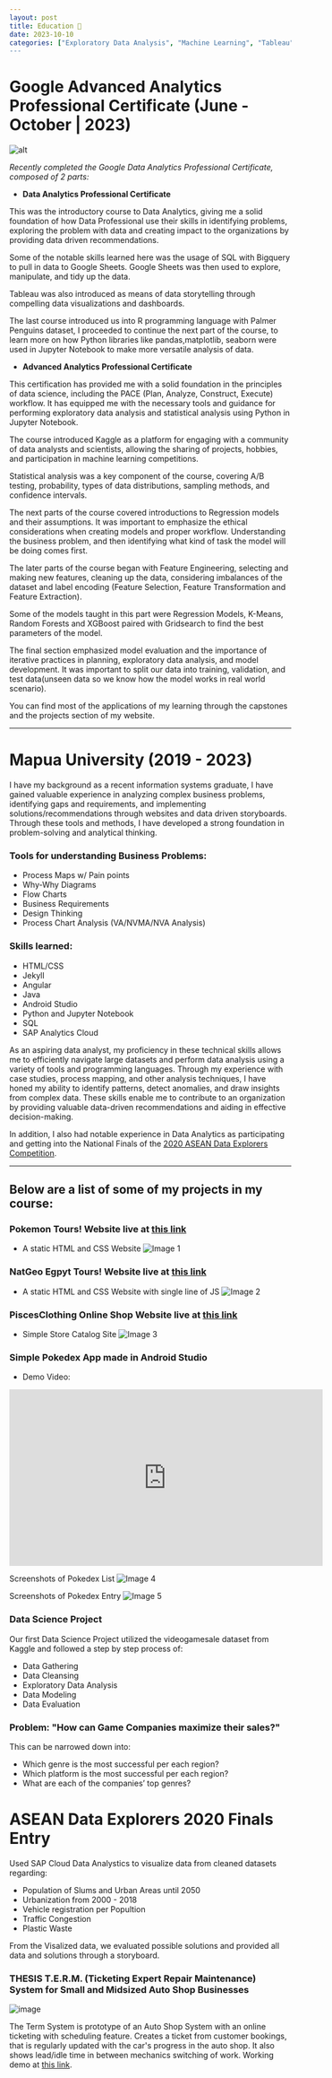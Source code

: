 ```yaml
---
layout: post
title: Education 🌱
date: 2023-10-10
categories: ["Exploratory Data Analysis", "Machine Learning", "Tableau", "Web Development","SLDC", "Quality Improvement "Anrdoid Studio"]
---
```


# Google Advanced Analytics Professional Certificate (June - October | 2023)

![alt](https://i.ibb.co/BGLtbkB/badge.png)

*Recently completed the Google Data Analytics Professional Certificate, composed of 2 parts:* 

- **Data Analytics Professional Certificate** 

This was the introductory course to Data Analytics, giving me a solid foundation of how Data Professional use their skills in identifying problems, exploring the problem with data and creating impact to the organizations by providing data driven recommendations. 

Some of the notable skills learned here was the usage of SQL with Bigquery to pull in data to Google Sheets. Google Sheets was then used to explore, manipulate, and tidy up the data. 

Tableau was also introduced as means of data storytelling through compelling data visualizations and dashboards.

The last course introduced us into R programming language with Palmer Penguins dataset, I proceeded to continue the next part of the course, to learn more on how Python libraries like pandas,matplotlib, seaborn were used in Jupyter Notebook to make more versatile analysis of data.

- **Advanced Analytics Professional Certificate** 

This certification has provided me with a solid foundation in the principles of data science, including the PACE (Plan, Analyze, Construct, Execute) workflow. It has equipped me with the necessary tools and guidance for performing exploratory data analysis and statistical analysis using Python in Jupyter Notebook.

The course introduced Kaggle as a platform for engaging with a community of data analysts and scientists, allowing the sharing of projects, hobbies, and participation in machine learning competitions.

Statistical analysis was a key component of the course, covering A/B testing, probability, types of data distributions, sampling methods, and confidence intervals.

The next parts of the course covered introductions to Regression models and their assumptions. It was important to emphasize the ethical considerations when creating models and proper workflow. Understanding the business problem, and then identifying what kind of task the model will be doing comes first.

The later parts of the course began with Feature Engineering, selecting and making new features, cleaning up the data, considering imbalances of the dataset and label encoding (Feature Selection,  Feature Transformation and Feature Extraction).

Some of the models taught in this part were Regression Models, K-Means, Random Forests and XGBoost paired with Gridsearch to find the best parameters of the model.

The final section emphasized model evaluation and the importance of iterative practices in planning, exploratory data analysis, and model development. It was important to split our data into training, validation, and test data(unseen data so we know how the model works in real world scenario). 

You can find most of the applications of my learning through the capstones and the projects section of my website. 

---

# Mapua University (2019 - 2023)

I have my background as a recent information systems graduate, I have gained valuable experience in analyzing complex business problems, identifying gaps and requirements, and implementing solutions/recommendations through websites and data driven storyboards. Through these tools and methods, I have developed a strong foundation in problem-solving and analytical thinking.


### Tools for understanding Business Problems:

- Process Maps w/ Pain points
- Why-Why Diagrams
- Flow Charts
- Business Requirements 
- Design Thinking 
- Process Chart Analysis (VA/NVMA/NVA Analysis)
 
### Skills learned:

- HTML/CSS
- Jekyll
- Angular
- Java 
- Android Studio
- Python and Jupyter Notebook
- SQL 
- SAP Analytics Cloud

As an aspiring data analyst, my proficiency in these technical skills allows me to efficiently navigate large datasets and perform data analysis using a variety of tools and programming languages. Through my experience with case studies, process mapping, and other analysis techniques, I have honed my ability to identify patterns, detect anomalies, and draw insights from complex data. These skills enable me to contribute to an organization by providing valuable data-driven recommendations and aiding in effective decision-making.

In addition, I also had notable experience in Data Analytics as participating and getting into the National Finals of the [2020 ASEAN Data Explorers Competition](#asean-data-explorers-2020-finals-entry). 

---

## Below are a list of some of my projects in my course:

### Pokemon Tours! Website live at [this link](https://davidquindoza.github.io/pokemontours/)
- A static HTML and CSS Website
![Image 1](https://i.ibb.co/7RkHpX7/Pokemon.png)

### NatGeo Egpyt Tours! Website live at [this link](https://davidquindoza.github.io/natgeo_expeditions/index.html)
- A static HTML and CSS Website with single line of JS
![Image 2](https://i.ibb.co/BzmtC5G/Egypt.png)

### PiscesClothing Online Shop Website live at [this link](https://davidquindoza.github.io/piscesclothing-/index.html)
- Simple Store Catalog Site
![Image 3](https://i.ibb.co/sKtLVVm/Pisces.png)

### Simple Pokedex App made in Android Studio
-  Demo Video:
 <iframe width="560" height="315" src="https://www.youtube.com/embed/xwCH2GPgb1I" frameborder="0" allowfullscreen></iframe>

Screenshots of Pokedex List
![Image 4](https://i.ibb.co/kymvvkj/Pokedex.png)

Screenshots of Pokedex Entry
![Image 5](https://i.ibb.co/FX6nJT6/Pokedex-2.png)

### Data Science Project
Our first Data Science Project utilized the videogamesale dataset from Kaggle and followed a step by step process of:

- Data Gathering
- Data Cleansing
- Exploratory Data Analysis
- Data Modeling 
- Data Evaluation

### Problem: "How can Game Companies maximize their sales?"

This can be narrowed down into:
- Which genre is the most successful per each region?
- Which platform is the most successful per each region?
- What are each of the companies’ top genres? 

<object data="{{ site.url }}{{ site.baseurl }}/pdfs/dataScienceproject.pdf" width="600" height="600" type="application/pdf">
</object>


# ASEAN Data Explorers 2020 Finals Entry
Used SAP Cloud Data Analystics to visualize data from cleaned datasets regarding:

- Population of Slums and Urban Areas until 2050
- Urbanization from 2000 - 2018
- Vehicle registration per Popultion
- Traffic Congestion
- Plastic Waste

From the Visalized data, we evaluated possible solutions and provided all data and solutions through a storyboard.

<object data="{{ site.url }}{{ site.baseurl }}/pdfs/aseandata.pdf" width="900" height="600" type="application/pdf">
</object>

### THESIS T.E.R.M. (Ticketing Expert Repair Maintenance) System for Small and Midsized Auto Shop Businesses

![image](https://i.ibb.co/bKfw6Ly/TERM.png)

The Term System is prototype of an Auto Shop System with an online ticketing with scheduling feature. Creates a ticket from customer bookings, that is regularly updated with the car's progress in the auto shop. It also shows lead/idle time in between mechanics switching of work. Working demo at [this link](https://term-system.web.app/).